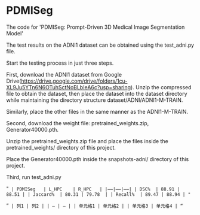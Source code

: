 # PDMISeg
The code for 'PDMISeg: Prompt-Driven 3D Medical Image Segmentation Model'

The test results on the ADNI1 dataset can be obtained using the test_adni.py file.

Start the testing process in just three steps.

First, download the ADNI1 dataset from Google Drive(https://drive.google.com/drive/folders/1cu-XL9Ju5YTn6N6OTuhSctNoBLbIeA6c?usp=sharing). Unzip the compressed file to obtain the dataset, then place the dataset into the dataset directory while maintaining the directory structure dataset/ADNI/ADNI1-M-TRAIN. 

Similarly, place the other files in the same manner as the ADNI1-M-TRAIN.

Second, download the weight file: pretrained_weights.zip, Generator40000.pth.

Unzip the pretrained_weights.zip file and place the files inside the pretrained_weights/ directory of this project. 

Place the Generator40000.pth inside the snapshots-adni/ directory of this project.

Third, run test_adni.py

"`
| PDMISeg   | L_HPC    | R_HPC   |
|——|——|—–|
| DSC%  | 88.91 | 88.51 |
| Jaccard%  | 80.31 | 79.78  |
| Recall%  | 89.47 | 88.94 |
"`

“`
   | 列1 | 列2 |
   | — | — |
   | 单元格1 | 单元格2 |
   | 单元格3 | 单元格4 |
   “`


